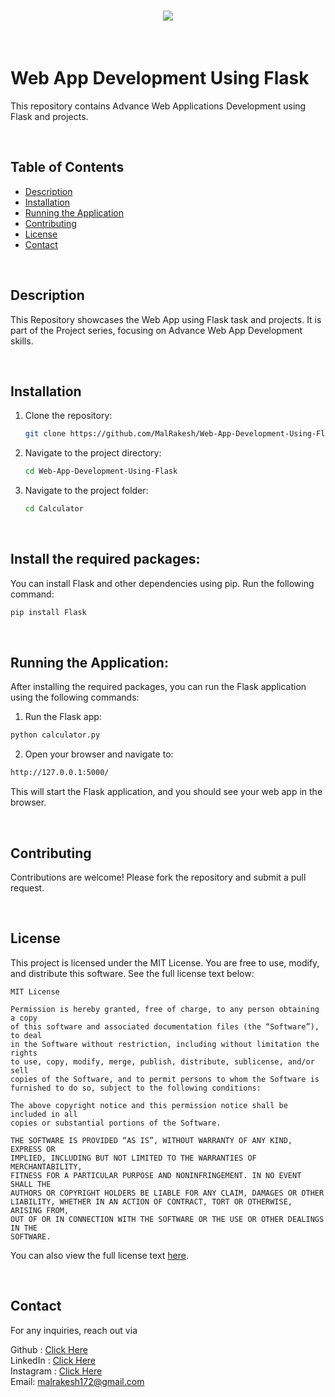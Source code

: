 <h1 align="center">
    <img src="https://readme-typing-svg.herokuapp.com/?font=Righteous&size=40&center=true&vCenter=true&width=500&height=70&color=ffffff&duration=4000&lines=🙏🏻+WELCOME+🙏🏻" />
</h1>

<br>

# Web App Development Using Flask

This repository contains Advance Web Applications Development using Flask and projects.

<br>

## Table of Contents

- [Description](#description)
- [Installation](#installation)
- [Running the Application](#running-the-application)
- [Contributing](#contributing)
- [License](#license)
- [Contact](#contact)

<br>

## Description

This Repository showcases the Web App using Flask task and projects. It is part of the Project series, focusing on Advance Web App Development skills.

<br>

## Installation

1. Clone the repository:
   ```sh
   git clone https://github.com/MalRakesh/Web-App-Development-Using-Flask.git
   ```

2. Navigate to the project directory:
   ```sh
   cd Web-App-Development-Using-Flask
   ```

3. Navigate to the project folder:
   ```sh
   cd Calculator
   ```
   
<br>

## Install the required packages:

  You can install Flask and other dependencies using pip. Run the following command:
  ```sh
  pip install Flask
  ```

<br>

## Running the Application:

  After installing the required packages, you can run the Flask application using the following commands:
  
1. Run the Flask app:
  ```sh
  python calculator.py
  ```

2. Open your browser and navigate to:

  ```sh
  http://127.0.0.1:5000/
  ```

This will start the Flask application, and you should see your web app in the browser.

 <br>

## Contributing

Contributions are welcome! Please fork the repository and submit a pull request.

<br> 

## License

This project is licensed under the MIT License. You are free to use, modify, and distribute this software. See the full license text below:

```
MIT License

Permission is hereby granted, free of charge, to any person obtaining a copy
of this software and associated documentation files (the “Software”), to deal
in the Software without restriction, including without limitation the rights
to use, copy, modify, merge, publish, distribute, sublicense, and/or sell
copies of the Software, and to permit persons to whom the Software is
furnished to do so, subject to the following conditions:

The above copyright notice and this permission notice shall be included in all
copies or substantial portions of the Software.

THE SOFTWARE IS PROVIDED “AS IS”, WITHOUT WARRANTY OF ANY KIND, EXPRESS OR
IMPLIED, INCLUDING BUT NOT LIMITED TO THE WARRANTIES OF MERCHANTABILITY,
FITNESS FOR A PARTICULAR PURPOSE AND NONINFRINGEMENT. IN NO EVENT SHALL THE
AUTHORS OR COPYRIGHT HOLDERS BE LIABLE FOR ANY CLAIM, DAMAGES OR OTHER
LIABILITY, WHETHER IN AN ACTION OF CONTRACT, TORT OR OTHERWISE, ARISING FROM,
OUT OF OR IN CONNECTION WITH THE SOFTWARE OR THE USE OR OTHER DEALINGS IN THE
SOFTWARE.
```

You can also view the full license text [here](https://opensource.org/licenses/MIT).

<br> 

## Contact

For any inquiries, reach out via 

Github : [Click Here](https://github.com/MalRakesh) <br>
LinkedIn : [Click Here](https://www.linkedin.com/in/rakeshmal) <br>
Instagram : [Click Here](https://www.instagram.com/_rakeshmal) <br>
Email: malrakesh172@gmail.com
